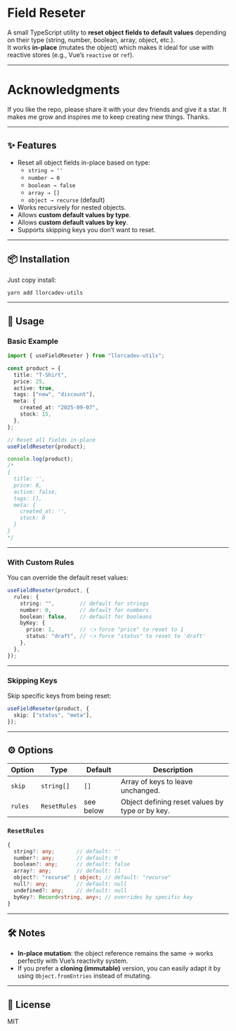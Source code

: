 
# Field Reseter

A small TypeScript utility to **reset object fields to default values** depending on their type (string, number, boolean, array, object, etc.).  
It works **in-place** (mutates the object) which makes it ideal for use with reactive stores (e.g., Vue’s `reactive` or `ref`).  

---
# Acknowledgments
If you like the repo, please share it with your dev friends and give it a star. It makes me grow and inspires me to keep creating new things. Thanks.

---
## ✨ Features
- Reset all object fields in-place based on type:
  - `string → ''`
  - `number → 0`
  - `boolean → false`
  - `array → []`
  - `object → recurse` (default)
- Works recursively for nested objects.
- Allows **custom default values by type**.
- Allows **custom default values by key**.
- Supports skipping keys you don’t want to reset.

---

## 📦 Installation

Just copy install:

```bash
yarn add llorcadev-utils
```

---

## 🚀 Usage

### Basic Example

```ts
import { useFieldReseter } from "llorcadev-utils";

const product = {
  title: "T-Shirt",
  price: 25,
  active: true,
  tags: ["new", "discount"],
  meta: {
    created_at: "2025-09-07",
    stock: 15,
  },
};

// Reset all fields in-place
useFieldReseter(product);

console.log(product);
/*
{
  title: '',
  price: 0,
  active: false,
  tags: [],
  meta: {
    created_at: '',
    stock: 0
  }
}
*/
```

---

### With Custom Rules

You can override the default reset values:

```ts
useFieldReseter(product, {
  rules: {
    string: "",        // default for strings
    number: 0,         // default for numbers
    boolean: false,    // default for booleans
    byKey: {
      price: 1,        // 👈 force "price" to reset to 1
      status: "draft", // 👈 force "status" to reset to 'draft'
    },
  },
});
```

---

### Skipping Keys

Skip specific keys from being reset:

```ts
useFieldReseter(product, {
  skip: ["status", "meta"],
});
```

---

## ⚙️ Options

| Option      | Type                        | Default   | Description                                                                 |
|-------------|-----------------------------|-----------|-----------------------------------------------------------------------------|
| `skip`      | `string[]`                 | `[]`      | Array of keys to leave unchanged.                                           |
| `rules`     | `ResetRules`               | see below | Object defining reset values by type or by key.                             |

### `ResetRules`

```ts
{
  string?: any;       // default: ''
  number?: any;       // default: 0
  boolean?: any;      // default: false
  array?: any;        // default: []
  object?: "recurse" | object; // default: "recurse"
  null?: any;         // default: null
  undefined?: any;    // default: null
  byKey?: Record<string, any>; // overrides by specific key
}
```

---

## 🛠️ Notes

- **In-place mutation**: the object reference remains the same → works perfectly with Vue’s reactivity system.
- If you prefer a **cloning (immutable)** version, you can easily adapt it by using `Object.fromEntries` instead of mutating.

---

## 📜 License

MIT
